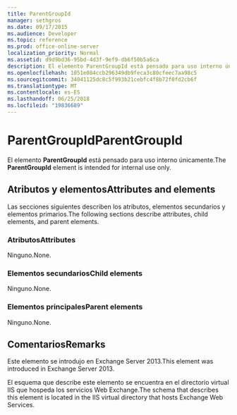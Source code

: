 ```yaml
---
title: ParentGroupId
manager: sethgros
ms.date: 09/17/2015
ms.audience: Developer
ms.topic: reference
ms.prod: office-online-server
localization_priority: Normal
ms.assetid: d9d9bd36-95bd-4d3f-9ef9-db6f50b5a6ca
description: El elemento ParentGroupId está pensado para uso interno únicamente.
ms.openlocfilehash: 1051e084ccb296349db9feca3c80cfeec7aa98c5
ms.sourcegitcommit: 34041125dc8c5f993b21cebfc4f8b72f0fd2cb6f
ms.translationtype: MT
ms.contentlocale: es-ES
ms.lasthandoff: 06/25/2018
ms.locfileid: "19836689"
---
```

# <a name="parentgroupid"></a><span data-ttu-id="bd093-103">ParentGroupId</span><span class="sxs-lookup"><span data-stu-id="bd093-103">ParentGroupId</span></span>

<span data-ttu-id="bd093-104">El elemento **ParentGroupId** está pensado para uso interno únicamente.</span><span class="sxs-lookup"><span data-stu-id="bd093-104">The **ParentGroupId** element is intended for internal use only.</span></span> 

## <a name="attributes-and-elements"></a><span data-ttu-id="bd093-105">Atributos y elementos</span><span class="sxs-lookup"><span data-stu-id="bd093-105">Attributes and elements</span></span>

<span data-ttu-id="bd093-106">Las secciones siguientes describen los atributos, elementos secundarios y elementos primarios.</span><span class="sxs-lookup"><span data-stu-id="bd093-106">The following sections describe attributes, child elements, and parent elements.</span></span>
  
### <a name="attributes"></a><span data-ttu-id="bd093-107">Atributos</span><span class="sxs-lookup"><span data-stu-id="bd093-107">Attributes</span></span>

<span data-ttu-id="bd093-108">Ninguno.</span><span class="sxs-lookup"><span data-stu-id="bd093-108">None.</span></span>
  
### <a name="child-elements"></a><span data-ttu-id="bd093-109">Elementos secundarios</span><span class="sxs-lookup"><span data-stu-id="bd093-109">Child elements</span></span>

<span data-ttu-id="bd093-110">Ninguno.</span><span class="sxs-lookup"><span data-stu-id="bd093-110">None.</span></span>
  
### <a name="parent-elements"></a><span data-ttu-id="bd093-111">Elementos principales</span><span class="sxs-lookup"><span data-stu-id="bd093-111">Parent elements</span></span>

<span data-ttu-id="bd093-112">Ninguno.</span><span class="sxs-lookup"><span data-stu-id="bd093-112">None.</span></span>
  
## <a name="remarks"></a><span data-ttu-id="bd093-113">Comentarios</span><span class="sxs-lookup"><span data-stu-id="bd093-113">Remarks</span></span>

<span data-ttu-id="bd093-114">Este elemento se introdujo en Exchange Server 2013.</span><span class="sxs-lookup"><span data-stu-id="bd093-114">This element was introduced in Exchange Server 2013.</span></span>
  
<span data-ttu-id="bd093-115">El esquema que describe este elemento se encuentra en el directorio virtual IIS que hospeda los servicios Web Exchange.</span><span class="sxs-lookup"><span data-stu-id="bd093-115">The schema that describes this element is located in the IIS virtual directory that hosts Exchange Web Services.</span></span>
  

